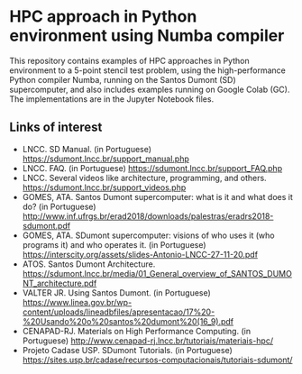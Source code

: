 # HPC approach in Python environment using Numba compiler

This repository contains examples of HPC approaches in Python environment to a 5-point stencil test problem, using the high-performance Python compiler Numba, running on the Santos Dumont (SD) supercomputer, and also includes examples running on Google Colab (GC). The implementations are in the Jupyter Notebook files.


## Links of interest

* LNCC. SD Manual. (in Portuguese) https://sdumont.lncc.br/support_manual.php
* LNCC. FAQ. (in Portuguese) https://sdumont.lncc.br/support_FAQ.php
* LNCC. Several videos like architecture, programming, and others. https://sdumont.lncc.br/support_videos.php
* GOMES, ATA. Santos Dumont supercomputer: what is it and what does it do? (in Portuguese) http://www.inf.ufrgs.br/erad2018/downloads/palestras/eradrs2018-sdumont.pdf
* GOMES, ATA. SDumont supercomputer: visions of who uses it (who programs it) and who operates it. (in Portuguese) https://interscity.org/assets/slides-Antonio-LNCC-27-11-20.pdf
* ATOS. Santos Dumont Architecture. https://sdumont.lncc.br/media/01_General_overview_of_SANTOS_DUMONT_architecture.pdf
* VALTER JR. Using Santos Dumont. (in Portuguese) https://www.linea.gov.br/wp-content/uploads/lineadbfiles/apresentacao/17%20-%20Usando%20o%20santos%20dumont%20(16_9).pdf
* CENAPAD-RJ. Materials on High Performance Computing. (in Portuguese) http://www.cenapad-rj.lncc.br/tutoriais/materiais-hpc/
* Projeto Cadase USP. SDumont Tutorials. (in Portuguese) https://sites.usp.br/cadase/recursos-computacionais/tutoriais-sdumont/
